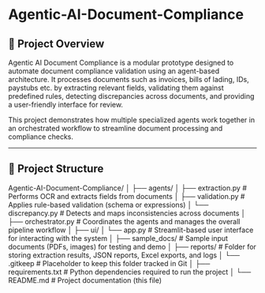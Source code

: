 # Agentic-AI-Document-Compliance

## 📌 Project Overview

Agentic AI Document Compliance is a modular prototype designed to automate document compliance validation using an agent-based architecture. It processes documents such as invoices, bills of lading, IDs, paystubs etc. by extracting relevant fields, validating them against predefined rules, detecting discrepancies across documents, and providing a user-friendly interface for review.

This project demonstrates how multiple specialized agents work together in an orchestrated workflow to streamline document processing and compliance checks.

---

## 📁 Project Structure

Agentic-AI-Document-Compliance/
│
├── agents/
│ ├── extraction.py # Performs OCR and extracts fields from documents
│ ├── validation.py # Applies rule-based validation (schema or expressions)
│ └── discrepancy.py # Detects and maps inconsistencies across documents
│
├── orchestrator.py # Coordinates the agents and manages the overall pipeline workflow
│
├── ui/
│ └── app.py # Streamlit-based user interface for interacting with the system
│
├── sample_docs/ # Sample input documents (PDFs, images) for testing and demo
│
├── reports/ # Folder for storing extraction results, JSON reports, Excel exports, and logs
│ └── .gitkeep # Placeholder to keep this folder tracked in Git
│
├── requirements.txt # Python dependencies required to run the project
│
└── README.md # Project documentation (this file)

